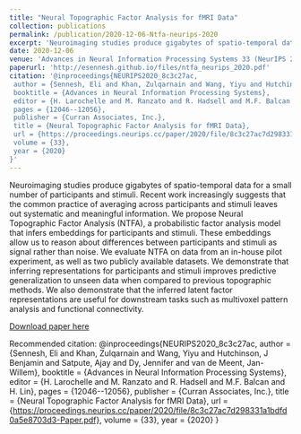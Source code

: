 ```yaml
---
title: "Neural Topographic Factor Analysis for fMRI Data"
collection: publications
permalink: /publication/2020-12-06-Ntfa-neurips-2020
excerpt: 'Neuroimaging studies produce gigabytes of spatio-temporal data for a small number of participants and stimuli. Recent work increasingly suggests that the common practice of averaging across participants and stimuli leaves out systematic and meaningful information. We propose Neural Topographic Factor Analysis (NTFA), a probabilistic factor analysis model that infers embeddings for participants and stimuli. These embeddings allow us to reason about differences between participants and stimuli as signal rather than noise. We evaluate NTFA on data from an in-house pilot experiment, as well as two publicly available datasets. We demonstrate that inferring representations for participants and stimuli improves predictive generalization to unseen data when compared to previous topographic methods. We also demonstrate that the inferred latent factor representations are useful for downstream tasks such as multivoxel pattern analysis and functional connectivity.'
date: 2020-12-06
venue: 'Advances in Neural Information Processing Systems 33 (NeurIPS 2020) '
paperurl: 'http://esennesh.github.io/files/ntfa_neurips_2020.pdf'
citation: '@inproceedings{NEURIPS2020_8c3c27ac,
 author = {Sennesh, Eli and Khan, Zulqarnain and Wang, Yiyu and Hutchinson, J Benjamin and Satpute, Ajay and Dy, Jennifer and van de Meent, Jan-Willem},
 booktitle = {Advances in Neural Information Processing Systems},
 editor = {H. Larochelle and M. Ranzato and R. Hadsell and M.F. Balcan and H. Lin},
 pages = {12046--12056},
 publisher = {Curran Associates, Inc.},
 title = {Neural Topographic Factor Analysis for fMRI Data},
 url = {https://proceedings.neurips.cc/paper/2020/file/8c3c27ac7d298331a1bdfd0a5e8703d3-Paper.pdf},
 volume = {33},
 year = {2020}
}'
---
```

Neuroimaging studies produce gigabytes of spatio-temporal data for a small number of participants and stimuli. Recent work increasingly suggests that the common practice of averaging across participants and stimuli leaves out systematic and meaningful information. We propose Neural Topographic Factor Analysis (NTFA), a probabilistic factor analysis model that infers embeddings for participants and stimuli. These embeddings allow us to reason about differences between participants and stimuli as signal rather than noise. We evaluate NTFA on data from an in-house pilot experiment, as well as two publicly available datasets. We demonstrate that inferring representations for participants and stimuli improves predictive generalization to unseen data when compared to previous topographic methods. We also demonstrate that the inferred latent factor representations are useful for downstream tasks such as multivoxel pattern analysis and functional connectivity.

[Download paper here](http://esennesh.github.io/files/ntfa_neurips_2020.pdf)

Recommended citation: @inproceedings{NEURIPS2020_8c3c27ac,
 author = {Sennesh, Eli and Khan, Zulqarnain and Wang, Yiyu and Hutchinson, J Benjamin and Satpute, Ajay and Dy, Jennifer and van de Meent, Jan-Willem},
 booktitle = {Advances in Neural Information Processing Systems},
 editor = {H. Larochelle and M. Ranzato and R. Hadsell and M.F. Balcan and H. Lin},
 pages = {12046--12056},
 publisher = {Curran Associates, Inc.},
 title = {Neural Topographic Factor Analysis for fMRI Data},
 url = {https://proceedings.neurips.cc/paper/2020/file/8c3c27ac7d298331a1bdfd0a5e8703d3-Paper.pdf},
 volume = {33},
 year = {2020}
}